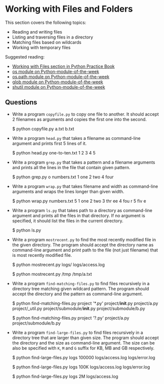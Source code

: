 # Working with Files and Folders

This section covers the following topics:

* Reading and writing files
* Listing and traversing files in a directory
* Matching files based on wildcards
* Working with temporary files

Suggested reading:

* [Working with Files section in Python Practice Book][1]
* [os module on Python-module-of-the-week][2]
* [os.path module on Python-module-of-the-week][3]
* [glob module on Python-module-of-the-week][4]
* [shutil module on Python-module-of-the-week][5]

[1]: http://anandology.com/python-practice-book/working-with-data.html#working-with-files
[2]: http://pymotw.com/2/os/index.html
[3]: http://pymotw.com/2/ospath/index.html
[4]: http://pymotw.com/2/glob/index.html
[5]: http://pymotw.com/2/shutil/index.html

## Questions

* Write a program `copyfile.py` to copy one file to another. It should accept 2 filenames as arguments and copies the first one into the second.

  $ python copyfile.py a.txt b.txt

* Write a program `head.py` that takes a filename as command-line argument and prints first 5 lines of it.

  $ python head.py one-to-ten.txt
  1
  2
  3
  4
  5

* Write a program `grep.py` that takes a pattern and a filename arguments and prints all the lines in the file that contain given pattern.

  $ python grep.py o numbers.txt
  1 one
  2 two
  4 four

* Write a program `wrap.py` that takes filename and width as command-line arguments and wraps the lines longer than given width.

  $ python wrap.py numbers.txt 5
  1 one
  2 two
  3 thr
  ee
  4 fou
  r
  5 fiv
  e

* Write a program `ls.py` that takes path to a directory as command-line argument and prints all the files in that directory. If no argument is specified, it should list the files in the current directory.

  $ python ls.py

* Write a program `mostrecent.py` to find the most recently modified file in the given directory. The program should accept the directory name as command-line argument and print path to the file (not just filename) that is most recently modified file.

  $ python mostrecent.py logs/
  logs/access.log

  $ python mostrecent.py /tmp
  /tmp/a.txt

* Write a program `find-matching-files.py` to find files recursively in a directory tree matching given wildcard pattern. The program should accept the directory and the pattern as command-line argument.

    $ python find-matching-files.py project '*.py'
    project/__init__.py
    project/a.py
    project/_util.py
    project/submodule/__init__.py
    project/submodule/b.py

    $ python find-matching-files.py project '?.py'
    project/a.py
    project/submodule/b.py

* Write a program `find-large-files.py` to find files recursively in a directory tree that are larger than given size. The program should accept the directory and the size as command-line argument. The size can be also be specified with `K`, `M` and `G` suffix for KB, MB and GB respectively.

    $ python find-large-files.py logs 100000
    logs/access.log
    logs/error.log

    $ python find-large-files.py logs 100K
    logs/access.log
    logs/error.log

    $ python find-large-files.py logs 2M
    logs/access.log

